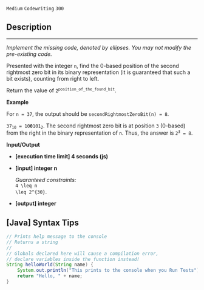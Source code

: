 `Medium`	`Codewriting` 	`300`

## Description

---

_Implement the missing code, denoted by ellipses. You may not modify the pre-existing code._

Presented with the integer <code>n</code>, find the 0-based position of the second rightmost zero bit in its binary representation (it is guaranteed that such a bit exists), counting from right to left.

Return the value of <code>2<sup>position_of_the_found_bit</sup></code>.

**Example**

For <code>n = 37</code>, the output should be
<code>secondRightmostZeroBit(n) = 8</code>.

<code>37<sub>10</sub> = 10<b>0</b>101<sub>2</sub></code>. The second rightmost zero bit is at position <code>3</code> (0-based) from the right in the binary representation of <code>n</code>.
Thus, the answer is <code>2<sup>3</sup> = 8</code>.

**Input/Output**

- **[execution time limit] 4 seconds (js)**

- **[input] integer n**

  _Guaranteed constraints:_<br>
  <code type='math/tex'>4 \leq n \leq 2^{30}</code>.

- **[output] integer**

## [Java] Syntax Tips

``` java
// Prints help message to the console
// Returns a string
// 
// Globals declared here will cause a compilation error,
// declare variables inside the function instead!
String helloWorld(String name) {
    System.out.println("This prints to the console when you Run Tests");
    return "Hello, " + name;
}
```
